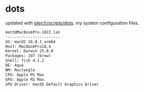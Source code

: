 # dots

updated with [gleich/scripts/dots](https://github.com/gleich/scripts/tree/main/dots). my system configuration files.

```txt
matt@MacBookPro-1022.lan 
------------------------ 
OS: macOS 26.0.1 arm64 
Host: MacBookPro18,4 
Kernel: Darwin 25.0.0 
Packages: 197 (brew) 
Shell: fish 4.1.2 
DE: Aqua 
WM: Rectangle 
CPU: Apple M1 Max 
GPU: Apple M1 Max 
GPU Driver: macOS Default Graphics Driver
```